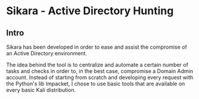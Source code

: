 # Sikara - Active Directory Hunting #


## Intro ##

Sikara has been developed in order to ease and assist the compromise of an Active Directory environment.

The idea behind the tool is to centralize and automate a certain number of tasks and checks in order to, in the best case, compromise a Domain Admin account.
Instead of starting from scratch and developing every request with the Python's lib Impacket, I chose to use basic tools that are available on every basic Kali distribution. 


